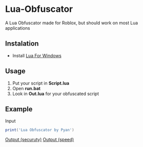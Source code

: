 # Lua-Obfuscator

A Lua Obfuscator made for Roblox, but should work on most Lua applications

## Instalation

- Install [Lua For Windows](https://github.com/rjpcomputing/luaforwindows/releases/)

## Usage

1. Put your script in **Script.lua**
2. Open **run.bat**
3. Look in **Out.lua** for your obfuscated script

## Example

Input

```lua
print('Lua Obfuscator by Pyan')
```

[Output (securuty)](https://paste.sh/8n7oxDXy#ZiNbqtJEwfS-W8nW6sbPNlm6)
[Output (speed)](https://paste.sh/e8X-i-qp#P_mBmNQfjdHQs2BgNUDptO2o)
